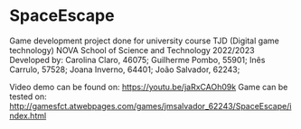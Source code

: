 # SpaceEscape
Game development project done for university course TJD (Digital game technology)
NOVA School of Science and Technology
2022/2023
Developed by:
Carolina Claro, 46075​;
Guilherme Pombo, 55901​;
Inês Carrulo, 57528​;
Joana Inverno, 64401​;
João Salvador, 62243;

Video demo can be found on: https://youtu.be/jaRxCAOh09k
Game can be tested on: http://gamesfct.atwebpages.com/games/jmsalvador_62243/SpaceEscape/index.html
